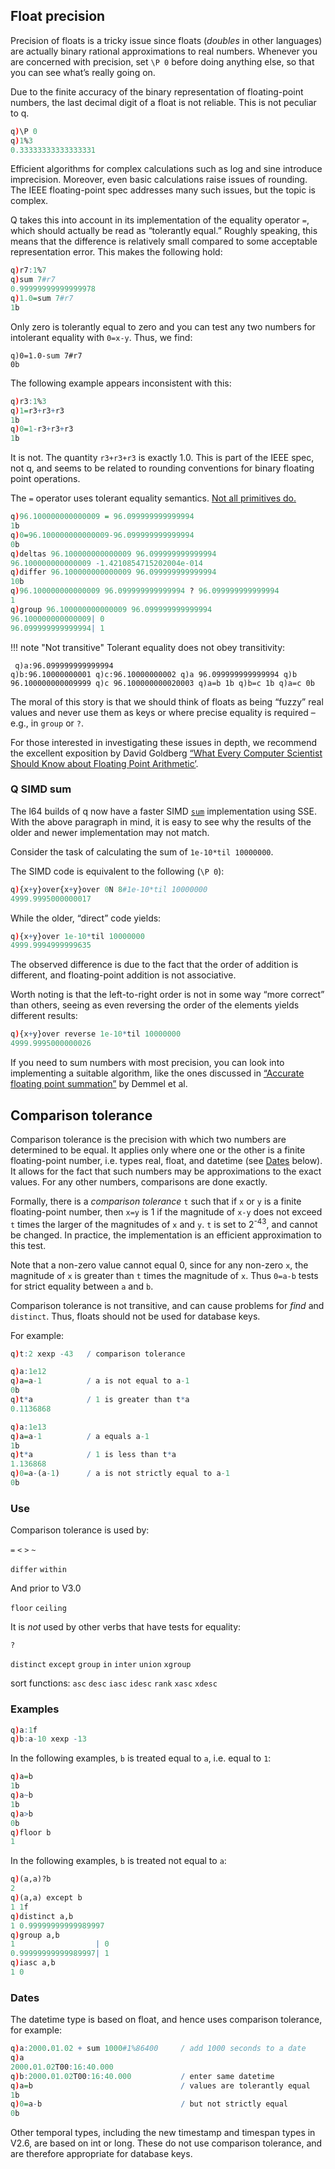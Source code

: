 ## Float precision

Precision of floats is a tricky issue since floats (_doubles_ in other languages) are actually binary rational approximations to real numbers. Whenever you are concerned with precision, set `\P 0` before doing anything else, so that you can see what’s really going on.

Due to the finite accuracy of the binary representation of floating-point numbers, the last decimal digit of a float is not reliable. This is not peculiar to q.
```q
q)\P 0
q)1%3
0.33333333333333331
```
Efficient algorithms for complex calculations such as log and sine introduce imprecision. Moreover, even basic calculations raise issues of rounding. The IEEE floating-point spec addresses many such issues, but the topic is complex.

Q takes this into account in its implementation of the equality operator `=`, which should actually be read as “tolerantly equal.” Roughly speaking, this means that the difference is relatively small compared to some acceptable representation error. This makes the following hold:
```q
q)r7:1%7
q)sum 7#r7
0.99999999999999978
q)1.0=sum 7#r7
1b
```
Only zero is tolerantly equal to zero and you can test any two numbers for intolerant equality with `0=x-y`. Thus, we find:
```
q)0=1.0-sum 7#r7
0b
```
The following example appears inconsistent with this:
```q
q)r3:1%3
q)1=r3+r3+r3
1b
q)0=1-r3+r3+r3
1b
```
It is not. The quantity `r3+r3+r3` is exactly 1.0. This is part of the IEEE spec, not q, and seems to be related to rounding conventions for binary floating point operations.

The `=` operator uses tolerant equality semantics. [Not all primitives do.](#use)
```q
q)96.100000000000009 = 96.099999999999994
1b
q)0=96.100000000000009-96.099999999999994
0b
q)deltas 96.100000000000009 96.099999999999994
96.100000000000009 -1.4210854715202004e-014
q)differ 96.100000000000009 96.099999999999994
10b
q)96.100000000000009 96.099999999999994 ? 96.099999999999994
1
q)group 96.100000000000009 96.099999999999994
96.100000000000009| 0
96.099999999999994| 1
```

!!! note "Not transitive"
    Tolerant equality does not obey transitivity:
    <pre><code class="language-q">
    q)a:96.099999999999994
    q)b:96.10000000001
    q)c:96.10000000002
    q)a
    96.099999999999994
    q)b
    96.100000000009999
    q)c
    96.100000000020003
    q)a=b
    1b
    q)b=c
    1b
    q)a=c
    0b
    </code></pre>

The moral of this story is that we should think of floats as being “fuzzy” real values and never use them as keys or where precise equality is required – e.g., in `group` or `?`.

For those interested in investigating these issues in depth, we recommend the excellent exposition by David Goldberg [“What Every Computer Scientist Should Know about Floating Point Arithmetic’](http://docs.sun.com/source/806-3568/ncg_goldberg.html).


### Q SIMD sum

The l64 builds of q now have a faster SIMD [`sum`](/ref/arith-integer/#sum) implementation using SSE. With the above paragraph in mind, it is easy to see why the results of the older and newer implementation may not match.

Consider the task of calculating the sum of `1e-10*til 10000000`.

The SIMD code is equivalent to the following (`\P 0`):
```q
q){x+y}over{x+y}over 0N 8#1e-10*til 10000000
4999.9995000000017
```
While the older, “direct” code yields:
```q
q){x+y}over 1e-10*til 10000000
4999.9994999999635
```
The observed difference is due to the fact that the order of addition is different, and floating-point addition is not associative.

Worth noting is that the left-to-right order is not in some way “more correct” than others, seeing as even reversing the order of the elements yields different results:
```q
q){x+y}over reverse 1e-10*til 10000000
4999.9995000000026
```
If you need to sum numbers with most precision, you can look into implementing a suitable algorithm, like the ones discussed in [“Accurate floating point summation”](http://www.cs.berkeley.edu/~demmel/AccurateSummation.pdf) by Demmel et al.


## Comparison tolerance 

Comparison tolerance is the precision with which two numbers are determined to be equal. It applies only where one or the other is a finite floating-point number, i.e. types real, float, and datetime (see [Dates](#dates) below). It allows for the fact that such numbers may be approximations to the exact values. For any other numbers, comparisons are done exactly.

Formally, there is a _comparison tolerance_ `t` such that if `x` or `y` is a finite floating-point number, then `x=y` is 1 if the magnitude of `x-y` does not exceed `t` times the larger of the magnitudes of `x` and `y`. `t` is set to 2<sup>-43</sup>, and cannot be changed. In practice, the implementation is an efficient approximation to this test.

Note that a non-zero value cannot equal 0, since for any non-zero `x`, the magnitude of `x` is greater than `t` times the magnitude of `x`. Thus `0=a-b` tests for strict equality between `a` and `b`.

Comparison tolerance is not transitive, and can cause problems for _find_ and `distinct`. Thus, floats should not be used for database keys.

For example:
```q
q)t:2 xexp -43   / comparison tolerance

q)a:1e12
q)a=a-1          / a is not equal to a-1
0b
q)t*a            / 1 is greater than t*a
0.1136868

q)a:1e13
q)a=a-1          / a equals a-1
1b
q)t*a            / 1 is less than t*a
1.136868
q)0=a-(a-1)      / a is not strictly equal to a-1
0b
```


### Use

Comparison tolerance is used by:
  
`=` `<` `>` `~`

`differ` `within`

And prior to V3.0
  
`floor` `ceiling`

It is _not_ used by other verbs that have tests for equality:
  
`?`

`distinct` `except` `group` `in` `inter` `union` `xgroup`

sort functions: `asc` `desc` `iasc` `idesc` `rank` `xasc` `xdesc`


### Examples
```q
q)a:1f
q)b:a-10 xexp -13
```
In the following examples, `b` is treated equal to `a`, i.e. equal to `1`:
```q
q)a=b
1b
q)a~b
1b
q)a>b
0b
q)floor b
1
```
In the following examples, `b` is treated not equal to `a`:
```q
q)(a,a)?b
2
q)(a,a) except b
1 1f
q)distinct a,b
1 0.99999999999989997
q)group a,b
1                  | 0
0.99999999999989997| 1
q)iasc a,b
1 0
```


### Dates

The datetime type is based on float, and hence uses comparison tolerance, for example:
```q
q)a:2000.01.02 + sum 1000#1%86400     / add 1000 seconds to a date
q)a
2000.01.02T00:16:40.000
q)b:2000.01.02T00:16:40.000           / enter same datetime
q)a=b                                 / values are tolerantly equal
1b
q)0=a-b                               / but not strictly equal
0b
```
Other temporal types, including the new timestamp and timespan types in V2.6, are based on int or long. These do not use comparison tolerance, and are therefore appropriate for database keys.

